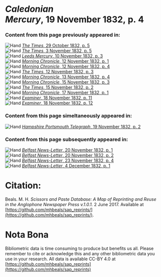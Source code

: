 # *Caledonian Mercury*, 19 November 1832, p. 4  
  
### Content from this page previously appeared in:  
![Hand](http://scissorsandpaste.net/wp-content/uploads/2017/06/smallhandpointer.png) [*The Times*, 29 October 1832, p. 5](https://mhbeals.github.io/sap_html/The-Times/The-Times-29-October-1832-p-5)  
![Hand](http://scissorsandpaste.net/wp-content/uploads/2017/06/smallhandpointer.png) [*The Times*, 3 November 1832, p. 5](https://mhbeals.github.io/sap_html/The-Times/The-Times-3-November-1832-p-5)  
![Hand](http://scissorsandpaste.net/wp-content/uploads/2017/06/smallhandpointer.png) [*Leeds Mercury*, 10 November 1832, p. 3](https://mhbeals.github.io/sap_html/Leeds-Mercury/Leeds-Mercury-10-November-1832-p-3)  
![Hand](http://scissorsandpaste.net/wp-content/uploads/2017/06/smallhandpointer.png) [*Morning Chronicle*, 12 November 1832, p. 1](https://mhbeals.github.io/sap_html/Morning-Chronicle/Morning-Chronicle-12-November-1832-p-1)  
![Hand](http://scissorsandpaste.net/wp-content/uploads/2017/06/smallhandpointer.png) [*Morning Chronicle*, 12 November 1832, p. 4](https://mhbeals.github.io/sap_html/Morning-Chronicle/Morning-Chronicle-12-November-1832-p-4)  
![Hand](http://scissorsandpaste.net/wp-content/uploads/2017/06/smallhandpointer.png) [*The Times*, 12 November 1832, p. 3](https://mhbeals.github.io/sap_html/The-Times/The-Times-12-November-1832-p-3)  
![Hand](http://scissorsandpaste.net/wp-content/uploads/2017/06/smallhandpointer.png) [*Morning Chronicle*, 13 November 1832, p. 4](https://mhbeals.github.io/sap_html/Morning-Chronicle/Morning-Chronicle-13-November-1832-p-4)  
![Hand](http://scissorsandpaste.net/wp-content/uploads/2017/06/smallhandpointer.png) [*Morning Chronicle*, 15 November 1832, p. 3](https://mhbeals.github.io/sap_html/Morning-Chronicle/Morning-Chronicle-15-November-1832-p-3)  
![Hand](http://scissorsandpaste.net/wp-content/uploads/2017/06/smallhandpointer.png) [*The Times*, 15 November 1832, p. 2](https://mhbeals.github.io/sap_html/The-Times/The-Times-15-November-1832-p-2)  
![Hand](http://scissorsandpaste.net/wp-content/uploads/2017/06/smallhandpointer.png) [*Morning Chronicle*, 17 November 1832, p. 1](https://mhbeals.github.io/sap_html/Morning-Chronicle/Morning-Chronicle-17-November-1832-p-1)  
![Hand](http://scissorsandpaste.net/wp-content/uploads/2017/06/smallhandpointer.png) [*Examiner*, 18 November 1832, p. 11](https://mhbeals.github.io/sap_html/Examiner/Examiner-18-November-1832-p-11)  
![Hand](http://scissorsandpaste.net/wp-content/uploads/2017/06/smallhandpointer.png) [*Examiner*, 18 November 1832, p. 12](https://mhbeals.github.io/sap_html/Examiner/Examiner-18-November-1832-p-12)  
  
### Content from this page simeltaneously appeared in:  
![Hand](http://scissorsandpaste.net/wp-content/uploads/2017/06/smallhandpointer.png) [*Hampshire Portsmouth Telegraph*, 19 November 1832, p. 2](https://mhbeals.github.io/sap_html/Hampshire-Portsmouth-Telegraph/Hampshire-Portsmouth-Telegraph-19-November-1832-p-2)  
  
### Content from this page subsequently appeared in:  
![Hand](http://scissorsandpaste.net/wp-content/uploads/2017/06/smallhandpointer.png) [*Belfast News-Letter*, 20 November 1832, p. 1](https://mhbeals.github.io/sap_html/Belfast-News-Letter/Belfast-News-Letter-20-November-1832-p-1)  
![Hand](http://scissorsandpaste.net/wp-content/uploads/2017/06/smallhandpointer.png) [*Belfast News-Letter*, 20 November 1832, p. 2](https://mhbeals.github.io/sap_html/Belfast-News-Letter/Belfast-News-Letter-20-November-1832-p-2)  
![Hand](http://scissorsandpaste.net/wp-content/uploads/2017/06/smallhandpointer.png) [*Belfast News-Letter*, 23 November 1832, p. 4](https://mhbeals.github.io/sap_html/Belfast-News-Letter/Belfast-News-Letter-23-November-1832-p-4)  
![Hand](http://scissorsandpaste.net/wp-content/uploads/2017/06/smallhandpointer.png) [*Belfast News-Letter*, 4 December 1832, p. 1](https://mhbeals.github.io/sap_html/Belfast-News-Letter/Belfast-News-Letter-4-December-1832-p-1)  


# Citation: 

Beals. M. H. *Scissors and Paste Database: A Map of Reprinting and Reuse in the Anglophone Newspaper Press v.1.0.1.* 2 June 2017. Available at [https://github.com/mhbeals/sap_reprints/](https://github.com/mhbeals/sap_reprints/). 

# Nota Bona

Bibliometric data is time consuming to produce but benefits us all. Please remember to cite or acknowledge this and any other bibliometric data you use in your research. All data is available CC-BY 4.0 at [https://github.com/mhbeals/sap_reprints](https://github.com/mhbeals/sap_reprints)